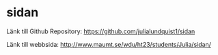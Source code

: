 # sidan

Länk till Github Repository: https://github.com/julialundquist1/sidan

Länk till webbsida: http://www.maumt.se/wdu/ht23/students/Julia/sidan/
